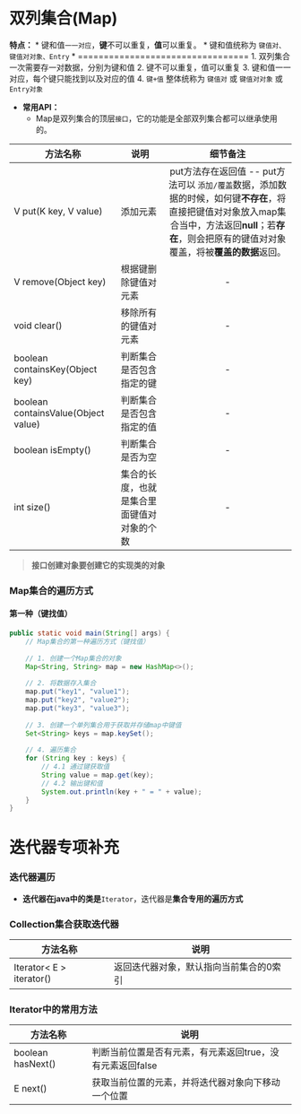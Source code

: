 # 双列集合(Map)
 **特点：** 
	* 键和值`一一对应`，**键**不可以重复，**值**可以重复。
	* 键和值统称为 `键值对、键值对对象、Entry` 
	* =================================
	1. 双列集合一次需要存一对数据，分别为键和值
	2. 键不可以重复，值可以重复
	3. 键和值一一对应，每个键只能找到以及对应的值
	4. `键+值` 整体统称为 `键值对` 或 `键值对对象` 或 `Entry对象`
* **常用API：** 
	* Map是双列集合的顶层`接口`，它的功能是全部双列集合都可以继承使用的。

| 方法名称                                | 说明                    |                                                          细节备注                                                           |
| ----------------------------------- | --------------------- | :---------------------------------------------------------------------------------------------------------------------: |
| V put(K key, V value)               | 添加元素                  | put方法存在返回值 -- put方法可以 `添加/覆盖`数据，添加数据的时候，如何键**不存在**，将直接把键值对对象放入map集合当中，方法返回**null**；若**存在**，则会把原有的键值对对象覆盖，将被**覆盖的数据**返回。 |
| V remove(Object key)                | 根据键删除键值对元素            |                                                            -                                                            |
| void clear()                        | 移除所有的键值对元素            |                                                            -                                                            |
| boolean containsKey(Object key)     | 判断集合是否包含指定的键          |                                                            -                                                            |
| boolean containsValue(Object value) | 判断集合是否包含指定的值          |                                                            -                                                            |
| boolean isEmpty()                   | 判断集合是否为空              |                                                            -                                                            |
| int size()                          | 集合的长度，也就是集合里面键值对对象的个数 |                                                            -                                                            |
> **接口创建对象要创建它的实现类的对象**

### Map集合的遍历方式
#### 第一种（键找值）
```java
public static void main(String[] args) {  
    // Map集合的第一种遍历方式（键找值）  
  
    // 1. 创建一个Map集合的对象  
    Map<String, String> map = new HashMap<>();  
  
    // 2. 将数据存入集合  
    map.put("key1", "value1");  
    map.put("key2", "value2");  
    map.put("key3", "value3");  
  
    // 3. 创建一个单列集合用于获取并存储map中键值  
    Set<String> keys = map.keySet();  
  
    // 4. 遍历集合  
    for (String key : keys) {  
        // 4.1 通过键获取值  
        String value = map.get(key);  
        // 4.2 输出键和值  
        System.out.println(key + " = " + value);  
    }  
}
```


# 迭代器专项补充
### 迭代器遍历
* **迭代器在java中的类是**`Iterator`，迭代器是**集合专用的遍历方式**
### Collection集合获取迭代器

| 方法名称                     | 说明                   |
| ------------------------ | -------------------- |
| Iterator< E > iterator() | 返回迭代器对象，默认指向当前集合的0索引 |
### Iterator中的常用方法

| 方法名称              | 说明                                |
| ----------------- | --------------------------------- |
| boolean hasNext() | 判断当前位置是否有元素，有元素返回true，没有元素返回false |
| E next()          | 获取当前位置的元素，并将迭代器对象向下移动一个位置         |
